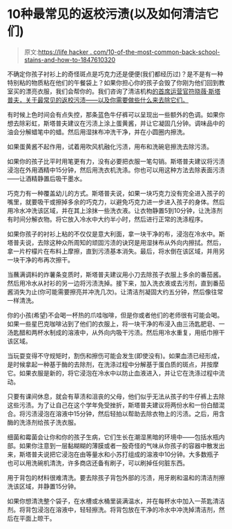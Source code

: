 # 10种最常见的返校污渍(以及如何清洁它们)

> 原文:[https://life hacker . com/10-of-the-most-common-back-school-stains-and-how-to-1847610320](https://lifehacker.com/10-of-the-most-common-back-to-school-stains-and-how-to-1847610320)

不确定你孩子衬衫上的奇怪斑点是巧克力还是便便(我们都经历过)？是不是有一种特别粘的物质粘在他们的午餐袋上？如果你担心你的孩子会毁了你刚为他们回到教室买的漂亮衣服，我们会帮你的。我们咨询了清洁机构[的首席运营官符晓薇·斯塔普夫，关于最常见的返校污渍——以及你需要做些什么来去除它们。](https://www.thecleaningauthority.com/)

有时候上色时间会有点失控，那条蓝色牛仔裤可以呈现出一些额外的色调。如果你想去除彩虹，斯塔普夫建议在污渍上涂上蛋黄酱，并让它凝固几分钟。调味品中的油会分解蜡笔中的蜡。然后用湿抹布冲洗干净，并在小圆圈内擦洗。

如果蛋黄酱不起作用，试着用吹风机融化污渍，用布和洗碗皂擦洗去除污渍。

如果你的孩子比平时用笔更有力，没有必要把衣服一笔勾销。斯塔普夫建议将污渍浸泡在外用酒精中15分钟，然后用洗衣机洗涤。你也可以用这种方法去除表面污渍——让酒精静置后吸干墨水。

巧克力有一种覆盖幼儿的方式。斯塔普夫说，如果一块巧克力没有完全进入孩子的嘴里，就要吸干或擦掉多余的巧克力，以避免巧克力进一步进入孩子的身体。然后用冷水冲洗该区域，并在其上涂抹一些洗衣液。让衣物静置5到10分钟，让洗涤剂有时间分解衣物。将它放入冷水中大约半小时，然后进行正常的洗涤程序。

如果你孩子的衬衫上粘的不仅仅是意大利面，拿一块干净的布，浸泡在冷水中。斯塔普夫说，去除这种众所周知的顽固污渍的诀窍是用湿抹布从外向内擦拭。然后，拿一片柠檬片在布料上摩擦，直到污渍基本消失。最后，将水倒在该区域，并用另一块干净的布再次擦干。

当蘸满调料的炸薯条变质时，斯塔普夫建议用小刀去除孩子衣服上多余的番茄酱。然后用冷水从衬衫的另一边将污渍洗掉。接下来，加入洗衣液或去污剂，直到番茄酱消失为止(你可能需要擦亮并冲洗几次)。让清洁剂凝固大约五分钟，然后像往常一样清洗。

你的小孩(希望)不会喝一杯热的爪哇咖啡，但是你或者他们的老师很有可能会喝。如果一些星巴克咖啡沾到了他们的衣服上，将一块干净的布浸入由三汤匙肥皂、一汤匙醋和两杯水制成的溶液中，从外向内吸干污渍。然后用冷水重复，用纸巾擦干该区域。

当玩耍变得不守规矩时，割伤和擦伤可能会发生(即使没有)。如果血渍已经形成，是时候拿起一种基于酶的去除剂，在洗涤过程中分解基于蛋白质的斑点，并按摩它。如果衣服是新的，将它浸泡在冷水中以防止血液进入，并让它在洗涤过程中流动。

只要有课间休息，就会有草渍和沮丧的父母，他们似乎无法从孩子的牛仔裤上去除这些污渍。为了让自己在这个学年免受挫折，斯塔普夫建议将两份水和一份白醋混合。将污渍浸泡在溶液中15分钟，然后轻拍以帮助去除衣物上的污渍。之后，用含酶的洗涤剂给孩子洗衣服。

细菌和霉菌会让你和你的孩子生病，它们生长在潮湿黑暗的环境中——包括水瓶内部。如果你注意到一层黏糊糊的薄膜或者一股奇怪的气味从你孩子的容器中散发出来，斯塔普夫说把它浸泡在由等量水和小苏打组成的溶液中10分钟。大多数瓶子也可以用洗碗机清洗，许多商店还备有刷子，可以刷掉任何脏东西。

用于背包的材料很难清洗。要去除孩子背包外部的污渍，用牙刷和温和的清洁剂擦洗该区域，并静置15分钟。

如果你想清洗整个袋子，在水槽或水桶里装满温水，并在每杯水中加入一茶匙清洁剂。将背包浸泡在溶液中，轻轻擦洗。将背包放在干净的冷水中冲洗掉清洁剂，然后在平面上晾干。